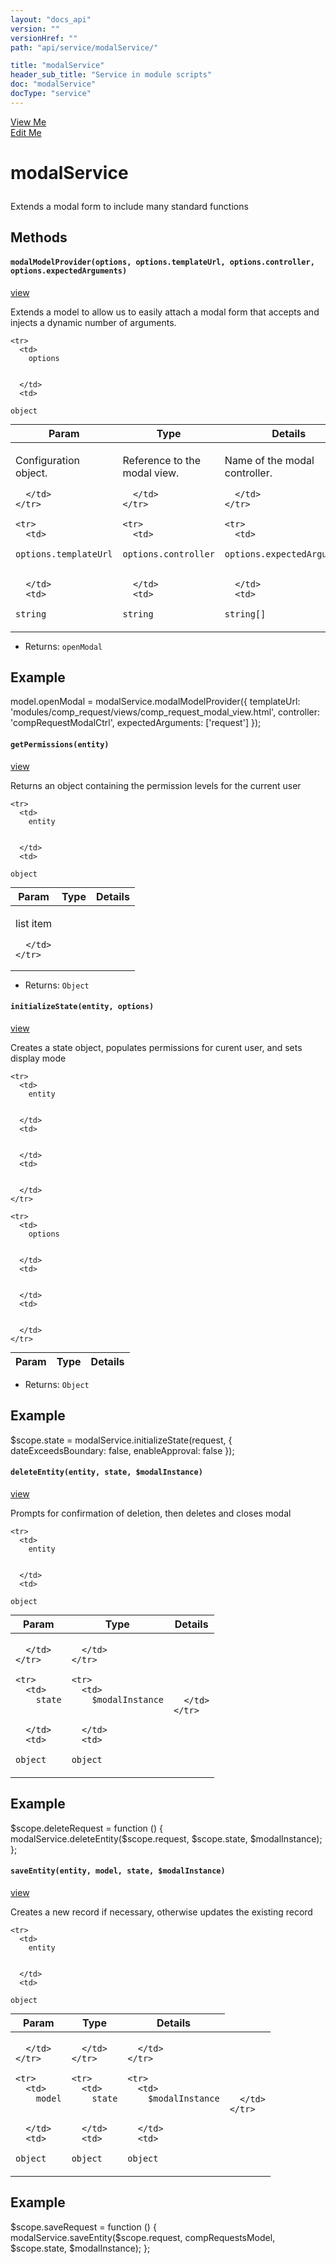 ```yaml
---
layout: "docs_api"
version: ""
versionHref: ""
path: "api/service/modalService/"

title: "modalService"
header_sub_title: "Service in module scripts"
doc: "modalService"
docType: "service"
---
```


<div class="improve-docs">
  <a href='http://github.com/scatcher/sp-angular/blob/master/app/scripts/services/modal_srvc.js#L3'>
    View Me
  </a>
</div>
<div class="improve-docs">
  <a href='http://github.com/scatcher/sp-angular/edit/master/app/scripts/services/modal_srvc.js#L3'>
    Edit Me
  </a>
</div>





<h1 class="api-title">

  modalService



</h1>





Extends a modal form to include many standard functions










  

  
## Methods


<h4>
  <code>modalModelProvider(options, options.templateUrl, options.controller, options.expectedArguments)</code>

</h4>
<a href='http://github.com/scatcher/sp-angular/blob/master/app/scripts/services/modal_srvc.js#L12'>view</a>


Extends a model to allow us to easily attach a modal form that accepts and injects a
dynamic number of arguments.



<table class="table" style="margin:0;">
  <thead>
    <tr>
      <th>Param</th>
      <th>Type</th>
      <th>Details</th>
    </tr>
  </thead>
  <tbody>
    
    <tr>
      <td>
        options
        
        
      </td>
      <td>
        
  <code>object</code>
      </td>
      <td>
        <p>Configuration object.</p>

        
      </td>
    </tr>
    
    <tr>
      <td>
        options.templateUrl
        
        
      </td>
      <td>
        
  <code>string</code>
      </td>
      <td>
        <p>Reference to the modal view.</p>

        
      </td>
    </tr>
    
    <tr>
      <td>
        options.controller
        
        
      </td>
      <td>
        
  <code>string</code>
      </td>
      <td>
        <p>Name of the modal controller.</p>

        
      </td>
    </tr>
    
    <tr>
      <td>
        options.expectedArguments
        
        
      </td>
      <td>
        
  <code>string[]</code>
      </td>
      <td>
        <p>First argument name should be the item being edited.</p>

        
      </td>
    </tr>
    
  </tbody>
</table>






* Returns: 
  <code>openModal</code> 



<h2>Example</h2><p>model.openModal = modalService.modalModelProvider({
                templateUrl: &#39;modules/comp_request/views/comp_request_modal_view.html&#39;,
                controller: &#39;compRequestModalCtrl&#39;,
                expectedArguments: [&#39;request&#39;]
            });</p>






<h4>
  <code>getPermissions(entity)</code>

</h4>
<a href='http://github.com/scatcher/sp-angular/blob/master/app/scripts/services/modal_srvc.js#L72'>view</a>


Returns an object containing the permission levels for the current user



<table class="table" style="margin:0;">
  <thead>
    <tr>
      <th>Param</th>
      <th>Type</th>
      <th>Details</th>
    </tr>
  </thead>
  <tbody>
    
    <tr>
      <td>
        entity
        
        
      </td>
      <td>
        
  <code>object</code>
      </td>
      <td>
        <p>list item</p>

        
      </td>
    </tr>
    
  </tbody>
</table>






* Returns: 
  <code>Object</code> 








<h4>
  <code>initializeState(entity, options)</code>

</h4>
<a href='http://github.com/scatcher/sp-angular/blob/master/app/scripts/services/modal_srvc.js#L100'>view</a>


Creates a state object, populates permissions for curent user, and sets display mode



<table class="table" style="margin:0;">
  <thead>
    <tr>
      <th>Param</th>
      <th>Type</th>
      <th>Details</th>
    </tr>
  </thead>
  <tbody>
    
    <tr>
      <td>
        entity
        
        
      </td>
      <td>
        
  
      </td>
      <td>
        
        
      </td>
    </tr>
    
    <tr>
      <td>
        options
        
        
      </td>
      <td>
        
  
      </td>
      <td>
        
        
      </td>
    </tr>
    
  </tbody>
</table>






* Returns: 
  <code>Object</code> 



<h2>Example</h2><p>$scope.state = modalService.initializeState(request, {
             dateExceedsBoundary: false,
             enableApproval: false
         });</p>






<h4>
  <code>deleteEntity(entity, state, $modalInstance)</code>

</h4>
<a href='http://github.com/scatcher/sp-angular/blob/master/app/scripts/services/modal_srvc.js#L137'>view</a>


Prompts for confirmation of deletion, then deletes and closes modal



<table class="table" style="margin:0;">
  <thead>
    <tr>
      <th>Param</th>
      <th>Type</th>
      <th>Details</th>
    </tr>
  </thead>
  <tbody>
    
    <tr>
      <td>
        entity
        
        
      </td>
      <td>
        
  <code>object</code>
      </td>
      <td>
        
        
      </td>
    </tr>
    
    <tr>
      <td>
        state
        
        
      </td>
      <td>
        
  <code>object</code>
      </td>
      <td>
        
        
      </td>
    </tr>
    
    <tr>
      <td>
        $modalInstance
        
        
      </td>
      <td>
        
  <code>object</code>
      </td>
      <td>
        
        
      </td>
    </tr>
    
  </tbody>
</table>








<h2>Example</h2><p>$scope.deleteRequest = function () {
     modalService.deleteEntity($scope.request, $scope.state, $modalInstance);
 };</p>






<h4>
  <code>saveEntity(entity, model, state, $modalInstance)</code>

</h4>
<a href='http://github.com/scatcher/sp-angular/blob/master/app/scripts/services/modal_srvc.js#L165'>view</a>


Creates a new record if necessary, otherwise updates the existing record



<table class="table" style="margin:0;">
  <thead>
    <tr>
      <th>Param</th>
      <th>Type</th>
      <th>Details</th>
    </tr>
  </thead>
  <tbody>
    
    <tr>
      <td>
        entity
        
        
      </td>
      <td>
        
  <code>object</code>
      </td>
      <td>
        
        
      </td>
    </tr>
    
    <tr>
      <td>
        model
        
        
      </td>
      <td>
        
  <code>object</code>
      </td>
      <td>
        
        
      </td>
    </tr>
    
    <tr>
      <td>
        state
        
        
      </td>
      <td>
        
  <code>object</code>
      </td>
      <td>
        
        
      </td>
    </tr>
    
    <tr>
      <td>
        $modalInstance
        
        
      </td>
      <td>
        
  <code>object</code>
      </td>
      <td>
        
        
      </td>
    </tr>
    
  </tbody>
</table>








<h2>Example</h2><p>$scope.saveRequest = function () {
     modalService.saveEntity($scope.request, compRequestsModel, $scope.state, $modalInstance);
 };</p>




  
  






